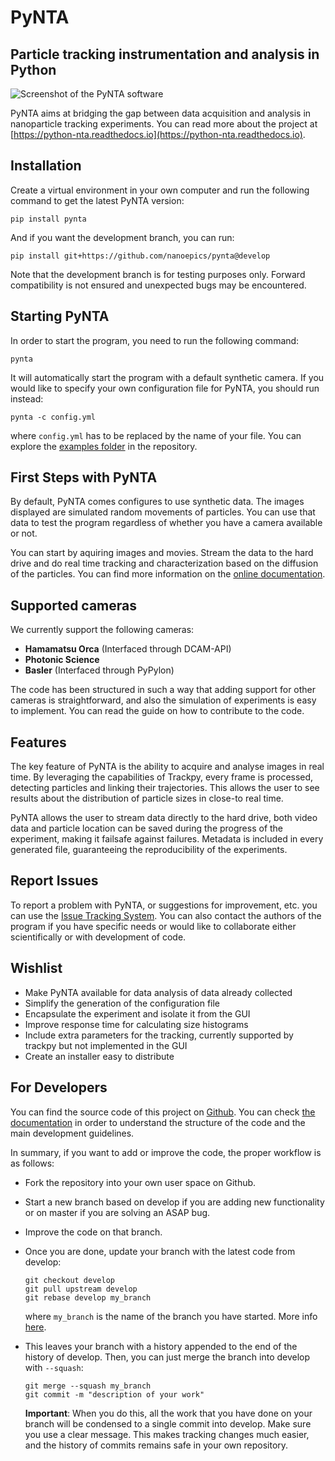 # PyNTA
## Particle tracking instrumentation and analysis in Python

![Screenshot of the PyNTA software](docs/media/screenshot_01.png?raw=true "PyNTA acquiring")

PyNTA aims at bridging the gap between data acquisition and analysis in nanoparticle tracking experiments. You can read more about the project at [https://python-nta.readthedocs.io](https://python-nta.readthedocs.io).

## Installation
Create a virtual environment in your own computer and run the following command to get the latest PyNTA version:

    pip install pynta

And if you want the development branch, you can run:

    pip install git+https://github.com/nanoepics/pynta@develop
    
Note that the development branch is for testing purposes only. Forward 
compatibility is not ensured and unexpected bugs may be encountered. 

## Starting PyNTA
In order to start the program, you need to run the following command: 

    pynta
    
It will automatically start the program with a default synthetic camera. If you would like to specify your own configuration file for PyNTA, you should run instead:

    pynta -c config.yml
    
where ``config.yml`` has to be replaced by the name of your file. You can explore the [examples folder](https://github.com/nanoepics/pynta/tree/master/examples) in the repository.

## First Steps with PyNTA
By default, PyNTA comes configures to use synthetic data. The images displayed are simulated random movements of particles. You can use that data to test the program regardless of whether you have a camera available or not. 

You can start by aquiring images and movies. Stream the data to the hard drive and do real time tracking and characterization based on the diffusion of the particles. You can find more information on the [online documentation](https://python-nta.readthedocs.io).

## Supported cameras
We currently support the following cameras:
* **Hamamatsu Orca** (Interfaced through DCAM-API)
* **Photonic Science** 
* **Basler** (Interfaced through PyPylon)

The code has been structured in such a way that adding support for other cameras is straightforward, and also the simulation of experiments is easy to implement. You can read the guide on how to contribute to the code. 

## Features
The key feature of PyNTA is the ability to acquire and analyse images in real time. By leveraging the capabilities of Trackpy, every frame is processed, detecting particles and linking their trajectories. This allows the user to see results about the distribution of particle sizes in close-to real time. 

PyNTA allows the user to stream data directly to the hard drive, both video data and particle location can be saved during the progress of the experiment, making it failsafe against failures. Metadata is included in every generated file, guaranteeing the reproducibility of the experiments. 

## Report Issues
To report a problem with PyNTA, or suggestions for improvement, etc. you can use the [Issue Tracking System](https://github.com/nanoepics/pynta/issues). You can also contact the authors of the program if you have specific needs or would like to collaborate either scientifically or with development of code.

## Wishlist
* Make PyNTA available for data analysis of data already collected
* Simplify the generation of the configuration file
* Encapsulate the experiment and isolate it from the GUI
* Improve response time for calculating size histograms
* Include extra parameters for the tracking, currently supported by trackpy but not implemented in the GUI
* Create an installer easy to distribute

## For Developers
You can find the source code of this project on [Github](https://github.com/nanoepics/pynta). You can check [the documentation](https://nanoepics.github.io/pynta) in order to understand the structure of the code and the main development guidelines. 

In summary, if you want to add or improve the code, the proper workflow is as follows: 

* Fork the repository into your own user space on Github.
* Start a new branch based on develop if you are adding new functionality or on master if you are solving an ASAP bug.
* Improve the code on that branch.
* Once you are done, update your branch with the latest code from develop:

    ```
    git checkout develop
    git pull upstream develop
    git rebase develop my_branch
    ```
    
    where `my_branch` is the name of the branch you have started. More info [here](https://git-scm.com/docs/git-rebase).
* This leaves your branch with a history appended to the end of the history of develop. Then, you can just merge the branch into develop with ``--squash``:
    ```
    git merge --squash my_branch
    git commit -m "description of your work"
    ```
    **Important**: When you do this, all the work that you have done on your branch will be condensed to a single commit into develop. Make sure you use a clear message. This makes tracking changes much easier, and the history of commits remains safe in your own repository.
